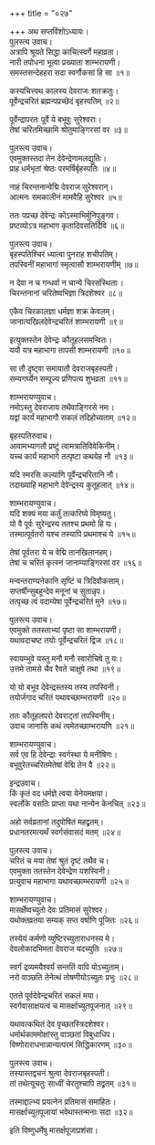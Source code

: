 +++
title = "०२७"

+++
अथ सप्तविंशोऽध्यायः।  
पुलस्त्य उवाच।  
अत्रापि श्रूयते सिद्धा काचित्स्वर्गे महाव्रता।  
नारी तपोधना भूत्वा प्रख्याता शाम्भरायणी।  
समस्तसन्देहहरा सदा स्वर्गौकसां हि सा ॥१॥

कस्यचित्त्वथ कालस्य देवराजः शतक्रतुः।  
पूर्वेन्द्रचरितं ब्रह्मन्पप्रच्छेदं बृहस्पतिम् ॥२॥

पूर्वेन्द्रापरतः पूर्वे ये बभूवुः सुरेश्वराः।  
तेषां चरितमिच्छामि श्रोतुमाङ्गिरसां वर ॥३॥

पुलस्त्य उवाच।  
एवमुक्तस्तदा तेन देवेन्द्रेणामलद्युतिः।  
प्राह धर्मभृतां श्रेष्ठः परमर्षिर्बृहस्पतिः ॥४॥

नाहं चिरन्तनान्वेद्मि देवराज सुरेश्वरान्।  
आत्मनः समकालीनं मामवैहि सुरेश्वर ॥५॥

ततः पप्रच्छ देवेन्द्रः कोऽस्माभिर्मुनिपुङ्गव।  
प्रष्टव्योऽत्र महाभाग कृतादिवसतिर्दिवि ॥६॥

पुलस्त्य उवाच।  
बृहस्पतिश्चिरं ध्यात्वा पुनराह शचीपतिम्।  
तपस्विनीं महाभागां स्मृत्वासौ शाम्भरायणीम् ॥७॥

न देवा न च गन्धर्वा न चान्ये चिरसंस्थिताः।  
चिरन्तनानां चरितेष्वभिज्ञा त्रिदशेश्वर ॥८॥

एकैव चिरकालज्ञा धर्मज्ञा शक्र केवलम्।  
जानात्यखिलदेवेन्द्रचरितं शाम्भरायणी ॥९॥

इत्युक्तस्तेन देवेन्द्रः कौतूहलसमन्वितः।  
ययौ यत्र महाभागा तापसी शाम्भरायणी ॥१०॥

सा तौ दृष्ट्वा समायातौ देवराजबृहस्पती।  
सम्यगर्घ्येन सम्पूज्य प्रणिपत्य शुभव्रता ॥११॥

शाम्भरायण्युवाच।  
नमोऽस्तु देवराजाय तथैवाङ्गिरसे नमः।  
यद्वां कार्यं महाभागौ सकलं तदिहोच्यताम् ॥१२॥

बृहस्पतिरुवाच।  
आवामभ्यागतौ प्रष्टुं त्वामत्रातिविवेकिनीम्।  
यच्च कार्यं महाभागे तत्पृष्टा कथयेह नौ ॥१३॥

यदि स्मरसि कल्याणि पूर्वेन्द्रचरितानि नौ।  
तदाख्याहि महाभागे देवेन्द्रस्य कुतूहलात् ॥१४॥

शाम्भरायण्युवाच।  
यदि शक्यं मया कर्तुं तत्करिष्ये विमृष्यतु।  
यो वै पूर्वः सुरेन्द्रस्य ततश्च प्रथमो हि यः।  
तस्मात्पूर्वतरो यश्च तस्यापि प्रथमाश्च ये ॥१५॥

तेषां पूर्वतरा ये च वेद्मि तानखिलानहम्।  
तेषां च चरितं कृत्स्नं जानाम्याङ्गिरसां वर ॥१६॥

मन्वन्तराण्यनेकानि सृष्टिं च त्रिदिवौकसाम्।  
सप्तर्षीन्सुबहून्देव मनूनां च सुतान्नृप।  
तत्पृच्छ त्वं वदाम्येषा पूर्वेन्द्रचरितं मुने ॥१७॥

पुलस्त्य उवाच।  
एवमुक्ते ततस्ताभ्यां पृष्टा सा शाम्भरायणी।  
यथावदाचष्ट तयोः पूर्वेन्द्रचरितं द्विज ॥१८॥

स्वायम्भुवे यस्तु मनौ मनौ स्वारोचिषे तु यः।  
उत्तमे तामसे चैव रैवते चाक्षुषे तथा ॥१९॥

यो यो बभूव देवेन्द्रस्तस्य तस्य तपस्विनी।  
तयोर्जगाद चरितं यथावच्छाम्भरायणी ॥२०॥

ततः कौतूहलपरो देवराट्तां तपस्विनीम्।  
उवाच जानासि कथं त्वमेतच्छाम्भरायणि ॥२१॥

शाम्भरायण्युवाच।  
सर्व एव हि देवेन्द्राः स्वर्गस्था ये मनीषिणः।  
बभूवुरेतच्चरितमेतेषां वेद्मि तेन वै ॥२२॥

इन्द्रउवाच।  
किं कृतं वद धर्मज्ञे त्वया येनेयमक्षया।  
स्वर्लोके वसतिः प्राप्ता यथा नान्येन केनचित् ॥२३॥

अहो सर्वव्रतानां तदुपोषितं महद्व्रतम्।  
प्रधानतरमत्यर्थं स्वर्गसंवासदं मतम् ॥२४॥

पुलस्त्य उवाच।  
चरितं च मया तेषां श्रुतं दृष्टं तथैव च।  
एवमुक्ता ततस्तेन देवेन्द्रेण यशस्विनी।  
प्रत्युवाच महाभागा यथावच्छाम्भरायणी ॥२५॥

शाम्भरायण्युवाच।  
मासर्क्षेष्वच्युतो देवः प्रतिमासं सुरेश्वर।  
यथोक्तव्रतया सम्यक् सप्त वर्षाणि पूजितः ॥२६॥

तस्येयं कर्मणो व्युष्टिरच्युताराधनस्य मे।  
देवलोकादभिमता देवराज यदच्युतिः ॥२७॥

स्वर्गं द्रव्यमयैश्वर्यं सन्ततिं वापि योऽच्युताम्।  
नरो वाञ्छति तेनेत्थं तोषणीयोऽच्युतः प्रभुः ॥२८॥

एतत्ते पूर्वदेवेन्द्रचरितं सकलं मया।  
स्वर्गवासाक्षयत्वं च मासर्क्षाच्युतपूजनात् ॥२९॥

यथावत्कथितं देव पृच्छतस्त्रिदशेश्वर।  
धर्मार्थकाममोक्षांस्तु वाञ्छतां विबुधाधिप।  
विष्णोराराधनान्नान्यत्परमं सिद्धिकारणम् ॥३०॥

पुलस्त्य उवाच।  
तस्यास्तद्वचनं श्रुत्वा देवराजबृहस्पती।  
तां तथेत्यूचतुः साध्वीं चेरतुश्चापि तद्व्रतम् ॥३१॥

तस्माद्दाल्भ्य प्रयत्नेन प्रतिमासं समाहितः।  
मासर्क्षाच्युतपूजायां भवेथास्तन्मनाः सदा ॥३२॥

इति विष्णुधर्मेषु मासर्क्षपूजाप्रशंसा।  
